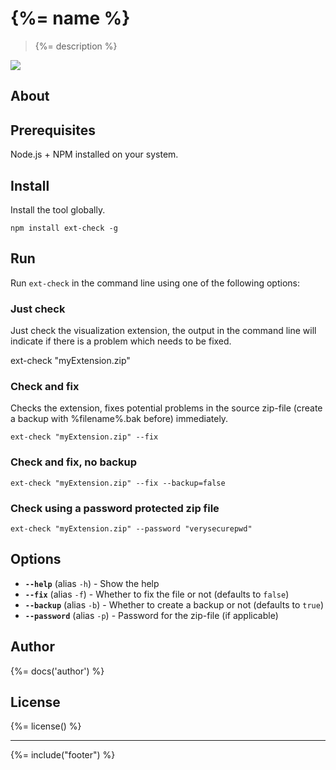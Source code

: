 # {%= name %}
> {%= description %}

![](http://serve.mod.bz/branch/)

## About  


## Prerequisites  
Node.js + NPM installed on your system.

## Install  
Install the tool globally.

    npm install ext-check -g

## Run  
Run `ext-check` in the command line using one of the following options:

### Just check  
Just check the visualization extension, the output in the command line will indicate if there is a problem which needs to be fixed.

ext-check "myExtension.zip"

### Check and fix  
Checks the extension, fixes potential problems in the source zip-file (create a backup with %filename%.bak before) immediately.

    ext-check "myExtension.zip" --fix

### Check and fix, no backup  

    ext-check "myExtension.zip" --fix --backup=false

### Check using a password protected zip file  

    ext-check "myExtension.zip" --password "verysecurepwd"

## Options

* **`--help`** (alias `-h`) - Show the help
* **`--fix`** (alias `-f`) - Whether to fix the file or not (defaults to `false`)
* **`--backup`** (alias `-b`) - Whether to create a backup or not (defaults to `true`)
* **`--password`** (alias `-p`) - Password for the zip-file (if applicable)

## Author
{%= docs('author') %}

## License
{%= license() %}

***

{%= include("footer") %}
